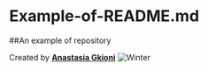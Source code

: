 # Example-of-README.md
##An example of repository

Created by [**Anastasia Gkioni**](https://www.linkedin.com/in/agkioni/)
![Winter](https://www.google.com/search?q=%CF%87%CE%B5%CE%B9%CE%BC%CF%89%CE%BD%CE%B1%CF%82&source=lnms&tbm=isch&sa=X&ved=2ahUKEwicpay5t877AhXInaQKHQDhDLcQ_AUoAXoECAEQAw&biw=1280&bih=610&dpr=1.25#imgrc=ZXOXETn25LAuJM)
